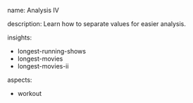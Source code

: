 name: Analysis IV

description: Learn how to separate values for easier analysis.

insights:
  - longest-running-shows
  - longest-movies
  - longest-movies-ii

aspects:
  - workout